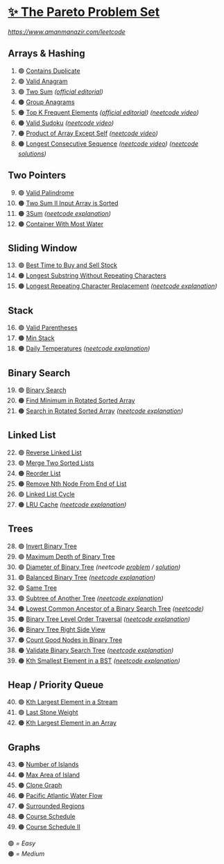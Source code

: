 [✨ The Pareto Problem Set](https://leetcode.com/problem-list/2yvx2ha6/)
===========================

_<https://www.amanmanazir.com/leetcode>_


Arrays & Hashing
----------------

01. 🟢 [Contains Duplicate](https://leetcode.com/problems/contains-duplicate/description/?envType=problem-list-v2&envId=2yvx2ha6)
02. 🟢 [Valid Anagram](https://leetcode.com/problems/valid-anagram/description/?envType=problem-list-v2&envId=2yvx2ha6)
03. 🟢 [Two Sum](https://leetcode.com/problems/two-sum/description/?envType=problem-list-v2&envId=2yvx2ha6) _([official editorial](https://leetcode.com/problems/two-sum/editorial/))_
04. 🟠 [Group Anagrams](https://leetcode.com/problems/group-anagrams/description/?envType=problem-list-v2&envId=2yvx2ha6)
05. 🟠 [Top K Frequent Elements](https://leetcode.com/problems/top-k-frequent-elements/description/?envType=problem-list-v2&envId=2yvx2ha6) _([official editorial](https://leetcode.com/problems/top-k-frequent-elements/editorial/#solution-article)) ([neetcode video](https://youtu.be/YPTqKIgVk-k))_
06. 🟠 [Valid Sudoku](https://leetcode.com/problems/valid-sudoku/description/?envType=problem-list-v2&envId=2yvx2ha6) _([neetcode video](https://youtu.be/TjFXEUCMqI8))_
07. 🟠 [Product of Array Except Self](https://leetcode.com/problems/product-of-array-except-self/description/?envType=problem-list-v2&envId=2yvx2ha6) _([neetcode video](https://youtu.be/bNvIQI2wAjk))_
08. 🟠 [Longest Consecutive Sequence](https://leetcode.com/problems/longest-consecutive-sequence/description/?envType=problem-list-v2&envId=2yvx2ha6) _([neetcode video](https://youtu.be/P6RZZMu_maU)) ([neetcode solutions](https://neetcode.io/solutions/longest-consecutive-sequence))_


Two Pointers
------------

09. 🟢 [Valid Palindrome](https://leetcode.com/problems/valid-palindrome/description/?envType=problem-list-v2&envId=2yvx2ha6)
10. 🟠 [Two Sum II Input Array is Sorted](https://leetcode.com/problems/two-sum-ii-input-array-is-sorted/description/?envType=problem-list-v2&envId=2yvx2ha6)
11. 🟠 [3Sum](https://leetcode.com/problems/3sum/description/?envType=problem-list-v2&envId=2yvx2ha6) _([neetcode explanation](https://neetcode.io/solutions/3sum))_
12. 🟠 [Container With Most Water](https://leetcode.com/problems/container-with-most-water/description/?envType=problem-list-v2&envId=2yvx2ha6)


Sliding Window
--------------

13. 🟢 [Best Time to Buy and Sell Stock](https://leetcode.com/problems/best-time-to-buy-and-sell-stock/description/?envType=problem-list-v2&envId=2yvx2ha6)
14. 🟠 [Longest Substring Without Repeating Characters](https://leetcode.com/problems/longest-substring-without-repeating-characters/description/?envType=problem-list-v2&envId=2yvx2ha6)
15. 🟠 [Longest Repeating Character Replacement](https://leetcode.com/problems/longest-repeating-character-replacement/description/?envType=problem-list-v2&envId=2yvx2ha6) _([neetcode explanation](https://neetcode.io/solutions/longest-repeating-character-replacement))_


Stack
-----

16. 🟢 [Valid Parentheses](https://leetcode.com/problems/valid-parentheses/description/?envType=problem-list-v2&envId=2yvx2ha6)
17. 🟠 [Min Stack](https://leetcode.com/problems/min-stack/description/?envType=problem-list-v2&envId=2yvx2ha6)
18. 🟠 [Daily Temperatures](https://leetcode.com/problems/daily-temperatures/description/?envType=problem-list-v2&envId=2yvx2ha6) _([neetcode explanation](https://neetcode.io/solutions/daily-temperatures))_


Binary Search
-------------

19. 🟢 [Binary Search](https://leetcode.com/problems/binary-search/description/?envType=problem-list-v2&envId=2yvx2ha6)
20. 🟠 [Find Minimum in Rotated Sorted Array](https://leetcode.com/problems/find-minimum-in-rotated-sorted-array/description/?envType=problem-list-v2&envId=2yvx2ha6)
21. 🟠 [Search in Rotated Sorted Array](https://leetcode.com/problems/search-in-rotated-sorted-array/description/?envType=problem-list-v2&envId=2yvx2ha6) _([neetcode explanation](https://neetcode.io/solutions/search-in-rotated-sorted-array))_


Linked List
-----------

22. 🟢 [Reverse Linked List](https://leetcode.com/problems/reverse-linked-list/description/?envType=problem-list-v2&envId=2yvx2ha6)
23. 🟢 [Merge Two Sorted Lists](https://leetcode.com/problems/merge-two-sorted-lists/description/?envType=problem-list-v2&envId=2yvx2ha6)
24. 🟠 [Reorder List](https://leetcode.com/problems/reorder-list/description/?envType=problem-list-v2&envId=2yvx2ha6)
25. 🟠 [Remove Nth Node From End of List](https://leetcode.com/problems/remove-nth-node-from-end-of-list/description/?envType=problem-list-v2&envId=2yvx2ha6)
26. 🟢 [Linked List Cycle](https://leetcode.com/problems/linked-list-cycle/description/?envType=problem-list-v2&envId=2yvx2ha6)
27. 🟠 [LRU Cache](https://leetcode.com/problems/lru-cache/description/?envType=problem-list-v2&envId=2yvx2ha6) _([neetcode explanation](https://neetcode.io/solutions/lru-cache))_


Trees
-----

28. 🟢 [Invert Binary Tree](https://leetcode.com/problems/invert-binary-tree/description/?envType=problem-list-v2&envId=2yvx2ha6)
29. 🟢 [Maximum Depth of Binary Tree](https://leetcode.com/problems/maximum-depth-of-binary-tree/description/?envType=problem-list-v2&envId=2yvx2ha6)
30. 🟢 [Diameter of Binary Tree](https://leetcode.com/problems/diameter-of-binary-tree/description/?envType=problem-list-v2&envId=2yvx2ha6) _(neetcode [problem](https://neetcode.io/problems/binary-tree-diameter) / [solution](https://neetcode.io/solutions/binary-tree-diameter))_
31. 🟢 [Balanced Binary Tree](https://leetcode.com/problems/balanced-binary-tree/description/?envType=problem-list-v2&envId=2yvx2ha6) _([neetcode explanation](https://neetcode.io/solutions/balanced-binary-tree))_
32. 🟢 [Same Tree](https://leetcode.com/problems/same-tree/description/?envType=problem-list-v2&envId=2yvx2ha6)
33. 🟢 [Subtree of Another Tree](https://leetcode.com/problems/subtree-of-another-tree/description/?envType=problem-list-v2&envId=2yvx2ha6) _([neetcode explanation](https://neetcode.io/solutions/subtree-of-another-tree))_
34. 🟠 [Lowest Common Ancestor of a Binary Search Tree](https://leetcode.com/problems/lowest-common-ancestor-of-a-binary-search-tree/description/?envType=problem-list-v2&envId=2yvx2ha6) _([neetcode](https://neetcode.io/problems/lowest-common-ancestor-in-binary-search-tree))_
35. 🟠 [Binary Tree Level Order Traversal](https://leetcode.com/problems/binary-tree-level-order-traversal/description/?envType=problem-list-v2&envId=2yvx2ha6) _([neetcode explanation](https://neetcode.io/solutions/binary-tree-level-order-traversal))_
36. 🟠 [Binary Tree Right Side View](https://leetcode.com/problems/binary-tree-right-side-view/description/?envType=problem-list-v2&envId=2yvx2ha6)
37. 🟠 [Count Good Nodes in Binary Tree](https://leetcode.com/problems/count-good-nodes-in-binary-tree/description/?envType=problem-list-v2&envId=2yvx2ha6)
38. 🟠 [Validate Binary Search Tree](https://leetcode.com/problems/validate-binary-search-tree/description/?envType=problem-list-v2&envId=2yvx2ha6) _([neetcode explanation](https://neetcode.io/solutions/validate-binary-search-tree))_
39. 🟠 [Kth Smallest Element in a BST](https://leetcode.com/problems/kth-smallest-element-in-a-bst/description/?envType=problem-list-v2&envId=2yvx2ha6) _([neetcode explanation](https://neetcode.io/problems/kth-smallest-integer-in-bst))_


Heap / Priority Queue
---------------------

40. 🟢 [Kth Largest Element in a Stream](https://leetcode.com/problems/kth-largest-element-in-a-stream/description/?envType=problem-list-v2&envId=2yvx2ha6)
41. 🟢 [Last Stone Weight](https://leetcode.com/problems/last-stone-weight/description/?envType=problem-list-v2&envId=2yvx2ha6)
42. 🟠 [Kth Largest Element in an Array](https://leetcode.com/problems/kth-largest-element-in-an-array/description/?envType=problem-list-v2&envId=2yvx2ha6)


Graphs
------

43. 🟠 [Number of Islands](https://leetcode.com/problems/number-of-islands/description/?envType=problem-list-v2&envId=2yvx2ha6)
44. 🟠 [Max Area of Island](https://leetcode.com/problems/max-area-of-island/description/?envType=problem-list-v2&envId=2yvx2ha6)
45. 🟠 [Clone Graph](https://leetcode.com/problems/clone-graph/description/?envType=problem-list-v2&envId=2yvx2ha6)
46. 🟠 [Pacific Atlantic Water Flow](https://leetcode.com/problems/pacific-atlantic-water-flow/description/?envType=problem-list-v2&envId=2yvx2ha6)
47. 🟠 [Surrounded Regions](https://leetcode.com/problems/surrounded-regions/description/?envType=problem-list-v2&envId=2yvx2ha6)
48. 🟠 [Course Schedule](https://leetcode.com/problems/course-schedule/description/?envType=problem-list-v2&envId=2yvx2ha6)
49. 🟠 [Course Schedule II](https://leetcode.com/problems/course-schedule-ii/description/?envType=problem-list-v2&envId=2yvx2ha6)


🟢 _= Easy_  
🟠 _= Medium_
